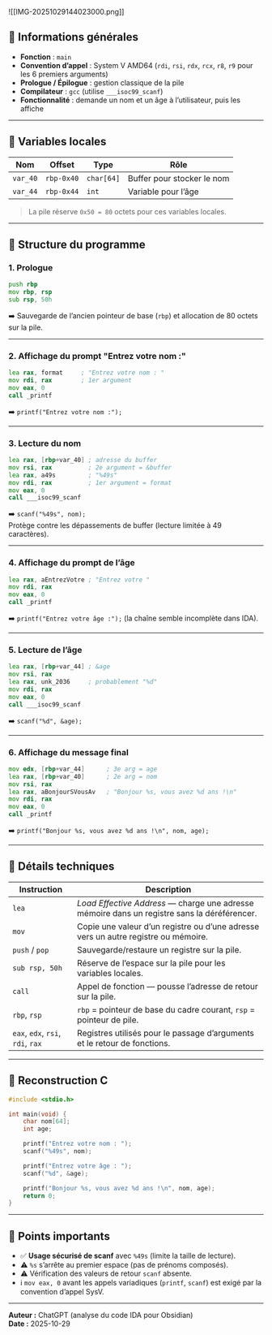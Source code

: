 ![[IMG-20251029144023000.png]]

## 🔹 Informations générales

- **Fonction** : `main`
- **Convention d’appel** : System V AMD64 (`rdi`, `rsi`, `rdx`, `rcx`, `r8`, `r9` pour les 6 premiers arguments)
- **Prologue / Épilogue** : gestion classique de la pile
- **Compilateur** : `gcc` (utilise `___isoc99_scanf`)
- **Fonctionnalité** : demande un nom et un âge à l’utilisateur, puis les affiche

---

## 🔹 Variables locales

| Nom | Offset | Type | Rôle |
|------|---------|--------|------|
| `var_40` | `rbp-0x40` | `char[64]` | Buffer pour stocker le nom |
| `var_44` | `rbp-0x44` | `int` | Variable pour l’âge |

> La pile réserve `0x50 = 80` octets pour ces variables locales.

---

## 🔹 Structure du programme

### 1. Prologue
```asm
push rbp
mov rbp, rsp
sub rsp, 50h
```
➡️ Sauvegarde de l’ancien pointeur de base (`rbp`) et allocation de 80 octets sur la pile.

---

### 2. Affichage du prompt "Entrez votre nom :"
```asm
lea rax, format     ; "Entrez votre nom : "
mov rdi, rax        ; 1er argument
mov eax, 0
call _printf
```
➡️ `printf("Entrez votre nom :");`

---

### 3. Lecture du nom
```asm
lea rax, [rbp+var_40] ; adresse du buffer
mov rsi, rax          ; 2e argument = &buffer
lea rax, a49s         ; "%49s"
mov rdi, rax          ; 1er argument = format
mov eax, 0
call ___isoc99_scanf
```
➡️ `scanf("%49s", nom);`  
Protège contre les dépassements de buffer (lecture limitée à 49 caractères).

---

### 4. Affichage du prompt de l’âge
```asm
lea rax, aEntrezVotre ; "Entrez votre "
mov rdi, rax
mov eax, 0
call _printf
```
➡️ `printf("Entrez votre âge :");` (la chaîne semble incomplète dans IDA).

---

### 5. Lecture de l’âge
```asm
lea rax, [rbp+var_44] ; &age
mov rsi, rax
lea rax, unk_2036     ; probablement "%d"
mov rdi, rax
mov eax, 0
call ___isoc99_scanf
```
➡️ `scanf("%d", &age);`

---

### 6. Affichage du message final
```asm
mov edx, [rbp+var_44]      ; 3e arg = age
lea rax, [rbp+var_40]      ; 2e arg = nom
mov rsi, rax
lea rax, aBonjourSVousAv   ; "Bonjour %s, vous avez %d ans !\n"
mov rdi, rax
mov eax, 0
call _printf
```
➡️ `printf("Bonjour %s, vous avez %d ans !\n", nom, age);`

---

## 🔹 Détails techniques

| Instruction | Description |
|-------------|--------------|
| `lea` | *Load Effective Address* — charge une adresse mémoire dans un registre sans la déréférencer. |
| `mov` | Copie une valeur d’un registre ou d’une adresse vers un autre registre ou mémoire. |
| `push` / `pop` | Sauvegarde/restaure un registre sur la pile. |
| `sub rsp, 50h` | Réserve de l’espace sur la pile pour les variables locales. |
| `call` | Appel de fonction — pousse l’adresse de retour sur la pile. |
| `rbp`, `rsp` | `rbp` = pointeur de base du cadre courant, `rsp` = pointeur de pile. |
| `eax`, `edx`, `rsi`, `rdi`, `rax` | Registres utilisés pour le passage d’arguments et le retour de fonctions. |

---

## 🔹 Reconstruction C

```c
#include <stdio.h>

int main(void) {
    char nom[64];
    int age;

    printf("Entrez votre nom : ");
    scanf("%49s", nom);

    printf("Entrez votre âge : ");
    scanf("%d", &age);

    printf("Bonjour %s, vous avez %d ans !\n", nom, age);
    return 0;
}
```

---

## 🔹 Points importants

- ✅ **Usage sécurisé de scanf** avec `%49s` (limite la taille de lecture).  
- ⚠️ `%s` s’arrête au premier espace (pas de prénoms composés).  
- ⚠️ Vérification des valeurs de retour `scanf` absente.  
- ℹ️ `mov eax, 0` avant les appels variadiques (`printf`, `scanf`) est exigé par la convention d’appel SysV.  

---

**Auteur :** ChatGPT (analyse du code IDA pour Obsidian)  
**Date :** 2025-10-29